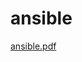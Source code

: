 # ansible

[ansible.pdf](https://github.com/DanielDimitrov1/Ansible-skills/files/11365327/ansible.pdf)
